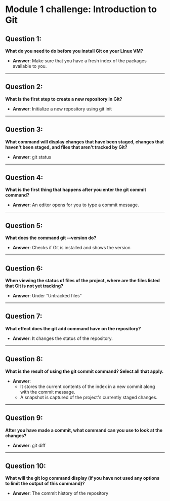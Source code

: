 # Module 1 challenge: Introduction to Git


## Question 1:
**What do you need to do before you install Git on your Linux VM?**

- **Answer**: Make sure that you have a fresh index of the packages available to you.

---

## Question 2:
**What is the first step to create a new repository in Git?**

- **Answer**: Initialize a new repository using git init

---

## Question 3:
**What command will display changes that have been staged, changes that haven't been staged, and files that aren't tracked by Git?**

- **Answer**: git status

---

## Question 4:
**What is the first thing that happens after you enter the git commit command?**

- **Answer**: An editor opens for you to type a commit message.

---

## Question 5:
**What does the command git --version do?**

- **Answer**: Checks if Git is installed and shows the version

---

## Question 6:
**When viewing the status of files of the project, where are the files listed that Git is not yet tracking?**

- **Answer**: Under “Untracked files”

---

## Question 7:
**What effect does the git add command have on the repository?**

- **Answer**: It changes the status of the repository.

---

## Question 8:
**What is the result of using the git commit command? Select all that apply.**

- **Answer**: 
  - It stores the current contents of the index in a new commit along with the commit message.
  - A snapshot is captured of the project's currently staged changes.

---

## Question 9:
**After you have made a commit, what command can you use to look at the changes?**

- **Answer**: git diff

---

## Question 10:
**What will the git log command display (if you have not used any options to limit the output of this command)?**

- **Answer**: The commit history of the repository
